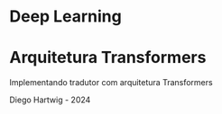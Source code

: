 # Deep Learning

# Arquitetura Transformers

Implementando tradutor com arquitetura Transformers

Diego Hartwig - 2024